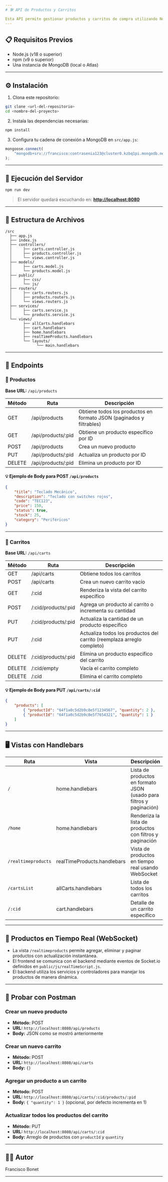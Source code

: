 ```yaml
---
# 🛠️ API de Productos y Carritos

Esta API permite gestionar productos y carritos de compra utilizando Node.js, Express y MongoDB (a través de Mongoose). Incluye vistas dinámicas con Handlebars y una vista en tiempo real de productos usando WebSocket (Socket.io).
---
```


## 📋 Requisitos Previos

- Node.js (v18 o superior)
- npm (v9 o superior)
- Una instancia de MongoDB (local o Atlas)

---

## ⚙️ Instalación

1. Clona este repositorio:

```bash
git clone <url-del-repositorio>
cd <nombre-del-proyecto>
```

2. Instala las dependencias necesarias:

```bash
npm install
```

3. Configura tu cadena de conexión a MongoDB en `src/app.js`:

```js
mongoose.connect(
	"mongodb+srv://francisco:contrasenia123@cluster0.kzbq1pi.mongodb.net/?retryWrites=true&w=majority&appName=Cluster0"
);
```

---

## 🚀 Ejecución del Servidor

```bash
npm run dev
```

> El servidor quedará escuchando en: **[http://localhost:8080](http://localhost:8080)**

---

## 🧾 Estructura de Archivos

```
/src
  ├── app.js
  ├── index.js
  ├── controllers/
  │     ├── carts.controller.js
  │     ├── products.controller.js
  │     └── views.controller.js
  ├── models/
  │     ├── carts.model.js
  │     └── products.model.js
  ├── public/
  │     ├── css/
  │     └── js/
  ├── routers/
  │     ├── carts.routers.js
  │     ├── products.routers.js
  │     └── views.routers.js
  ├── services/
  │     ├── carts.service.js
  │     └── products.service.js
  └── views/
        ├── allCarts.handlebars
        ├── cart.handlebars
        ├── home.handlebars
        ├── realTimeProducts.handlebars
        └── layouts/
              └── main.handlebars
```

---

## 🧠 Endpoints

### 📁 Productos

**Base URL:** `/api/products`

| Método | Ruta                | Descripción                                                          |
| ------ | ------------------- | -------------------------------------------------------------------- |
| GET    | /api/products       | Obtiene todos los productos en formato JSON (paginados y filtrables) |
| GET    | /api/products/\:pid | Obtiene un producto específico por ID                                |
| POST   | /api/products       | Crea un nuevo producto                                               |
| PUT    | /api/products/\:pid | Actualiza un producto por ID                                         |
| DELETE | /api/products/\:pid | Elimina un producto por ID                                           |

#### 💡 Ejemplo de Body para POST `/api/products`

```json
{
	"title": "Teclado Mecánico",
	"description": "Teclado con switches rojos",
	"code": "TEC123",
	"price": 150,
	"status": true,
	"stock": 25,
	"category": "Periféricos"
}
```

---

### 🛒 Carritos

**Base URL:** `/api/carts`

| Método | Ruta                  | Descripción                                                            |
| ------ | --------------------- | ---------------------------------------------------------------------- |
| GET    | /api/carts            | Obtiene todos los carritos                                             |
| POST   | /api/carts            | Crea un nuevo carrito vacío                                            |
| GET    | /\:cid                | Renderiza la vista del carrito específico                              |
| POST   | /\:cid/products/\:pid | Agrega un producto al carrito o incrementa su cantidad                 |
| PUT    | /\:cid/products/\:pid | Actualiza la cantidad de un producto específico                        |
| PUT    | /\:cid                | Actualiza todos los productos del carrito (reemplaza arreglo completo) |
| DELETE | /\:cid/products/\:pid | Elimina un producto específico del carrito                             |
| DELETE | /\:cid/empty          | Vacía el carrito completo                                              |
| DELETE | /\:cid                | Elimina el carrito completo                                            |

#### 💡 Ejemplo de Body para PUT `/api/carts/:cid`

```json
{
	"products": [
		{ "productId": "64f1a0c5d2b9c8e5f1234567", "quantity": 2 },
		{ "productId": "64f1a0c5d2b9c8e5f7654321", "quantity": 1 }
	]
}
```

---

## 🖥️ Vistas con Handlebars

| Ruta                | Vista                       | Descripción                                                          |
| ------------------- | --------------------------- | -------------------------------------------------------------------- |
| `/`                 | home.handlebars             | Lista de productos en formato JSON (usado para filtros y paginación) |
| `/home`             | home.handlebars             | Renderiza la lista de productos con filtros y paginación             |
| `/realtimeproducts` | realTimeProducts.handlebars | Vista de productos en tiempo real usando WebSocket                   |
| `/cartsList`        | allCarts.handlebars         | Lista de todos los carritos                                          |
| `/:cid`             | cart.handlebars             | Detalle de un carrito específico                                     |

---

## 🔄 Productos en Tiempo Real (WebSocket)

- La vista `/realtimeproducts` permite agregar, eliminar y paginar productos con actualización instantánea.
- El frontend se comunica con el backend mediante eventos de Socket.io definidos en `public/js/realTimeScript.js`.
- El backend utiliza los servicios y controladores para manejar los productos de manera dinámica.

---

## 🧪 Probar con Postman

### Crear un nuevo producto

- **Método:** POST
- **URL:** `http://localhost:8080/api/products`
- **Body:** JSON como se mostró anteriormente

### Crear un nuevo carrito

- **Método:** POST
- **URL:** `http://localhost:8080/api/carts`
- **Body:** `{}`

### Agregar un producto a un carrito

- **Método:** POST
- **URL:** `http://localhost:8080/api/carts/:cid/products/:pid`
- **Body:** `{ "quantity": 1 }` (opcional, por defecto incrementa en 1)

### Actualizar todos los productos del carrito

- **Método:** PUT
- **URL:** `http://localhost:8080/api/carts/:cid`
- **Body:** Arreglo de productos con `productId` y `quantity`

---

## 👨‍💻 Autor

Francisco Bonet

---
